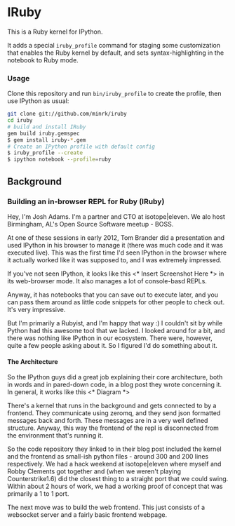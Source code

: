# IRuby

This is a Ruby kernel for IPython.

It adds a special `iruby_profile` command for staging some customization
that enables the Ruby kernel by default, and sets syntax-highlighting in the notebook
to Ruby mode.

### Usage

Clone this repository and run `bin/iruby_profile` to create the profile, then
use IPython as usual:

```bash
git clone git://github.com/minrk/iruby
cd iruby
# build and install IRuby
gem build iruby.gemspec
$ gem install iruby-*.gem
# Create an IPython profile with default config
$ iruby_profile --create
$ ipython notebook --profile=ruby
```


## Background

### Building an in-browser REPL for Ruby (IRuby)

Hey, I'm Josh Adams.  I'm a partner and CTO at isotope|eleven.  We alo host
Birmingham, AL's Open Source Software meetup - BOSS.

At one of these sessions in early 2012, Tom Brander did a presentation and used
IPython in his browser to manage it (there was much code and it was executed
live).  This was the first time I'd seen IPython in the browser where it
actually worked like it was supposed to, and I was extremely impressed.

If you've not seen IPython, it looks like this <* Insert Screenshot Here *> in
its web-browser mode.  It also manages a lot of console-basd REPLs.

Anyway, it has notebooks that you can save out to execute later, and you can
pass them around as little code snippets for other people to check out.  It's
very impressive.

But I'm primarily a Rubyist, and I'm happy that way :)  I couldn't sit by while
Python had this awesome tool that we lacked.  I looked around for a bit, and
there was nothing like IPython in our ecosystem.  There were, however, quite a
few people asking about it.  So I figured I'd do something about it.

#### The Architecture

So the IPython guys did a great job explaining their core architecture, both in
words and in pared-down code, in a blog post they wrote concerning it.  In
general, it works like this <* Diagram *>

There's a kernel that runs in the background and gets connected to by a
frontend.  They communicate using zeromq, and they send json formatted messages
back and forth.  These messages are in a very well defined structure.  Anyway,
this way the frontend of the repl is disconnected from the environment that's
running it.

So the code repository they linked to in their blog post included the kernel and
the frontend as small-ish python files - around 300 and 200 lines respectively.
We had a hack weekend at isotope|eleven where myself and Robby Clements got
together and (when we weren't playing Counterstrike1.6) did the closest thing to
a straight port that we could swing.  Within about 2 hours of work, we had a
working proof of concept that was primarily a 1 to 1 port.

The next move was to build the web frontend.  This just consists of a websocket
server and a fairly basic frontend webpage.
